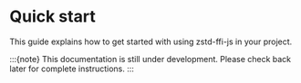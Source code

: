 # Quick start

This guide explains how to get started with using zstd-ffi-js in your project.

:::{note}
This documentation is still under development. Please check back later for complete instructions.
:::
